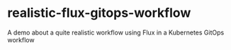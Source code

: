 # realistic-flux-gitops-workflow
A demo about a quite realistic workflow using Flux in a Kubernetes GitOps workflow
